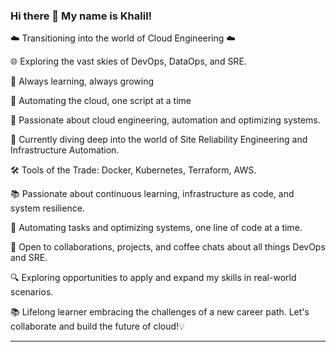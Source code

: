 ### Hi there 👋 My name is Khalil!


☁️ Transitioning into the world of Cloud Engineering ☁️ 

🌐 Exploring the vast skies of DevOps, DataOps, and SRE. 

🌱 Always learning, always growing

🤖 Automating the cloud, one script at a time

🚀 Passionate about cloud engineering, automation and optimizing systems. 

🌱 Currently diving deep into the world of Site Reliability Engineering and Infrastructure Automation.  

🛠️ Tools of the Trade: Docker, Kubernetes, Terraform, AWS.  

📚 Passionate about continuous learning, infrastructure as code, and system resilience. 

🤖 Automating tasks and optimizing systems, one line of code at a time.

🤝 Open to collaborations, projects, and coffee chats about all things DevOps and SRE. 

🔍 Exploring opportunities to apply and expand my skills in real-world scenarios.

📚 Lifelong learner embracing the challenges of a new career path. Let's collaborate and build the future of cloud!💡

--- 


<!--
**atlas-lion91/atlas-lion91** is a ✨ _special_ ✨ repository because its `README.md` (this file) appears on your GitHub profile.

Here are some ideas to get you started:

- 🔭 I’m currently working on ...
- 🌱 I’m currently learning ...
- 👯 I’m looking to collaborate on ...
- 🤔 I’m looking for help with ...
- 💬 Ask me about ...
- 📫 How to reach me: ...
- 😄 Pronouns: ...
- ⚡ Fun fact: ...
-->
